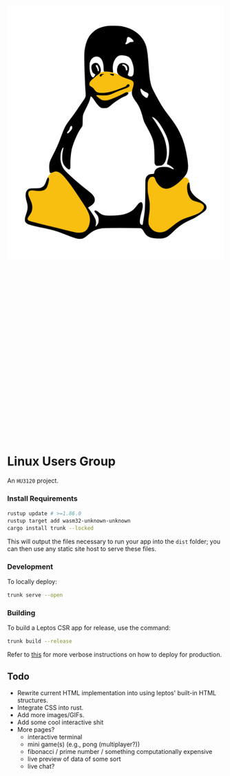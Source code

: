 <div align="center" style="height: 25vh">
    <img src="public/imgs/tux.png" alt="tux">
</div>

# Linux Users Group
An `HU3120` project.

### Install Requirements
```bash
rustup update # >=1.86.0
rustup target add wasm32-unknown-unknown
cargo install trunk --locked
```
This will output the files necessary to run your app into the `dist` folder; you can then use any static site host to serve these files.

### Development
To locally deploy:
```bash
trunk serve --open
```

### Building
To build a Leptos CSR app for release, use the command:
```bash
trunk build --release
```
Refer to [this](https://github.com/splurf/wlrs-wasm) for more verbose instructions on how to deploy for production.

## Todo
- Rewrite current HTML implementation into using leptos' built-in HTML structures.
- Integrate CSS into rust.
- Add more images/GIFs.
- Add some cool interactive shit
- More pages?
    - interactive terminal
    - mini game(s) (e.g., pong (multiplayer?))
    - fibonacci / prime number / something computationally expensive
    - live preview of data of some sort
    - live chat?
